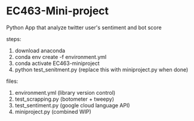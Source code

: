 # EC463-Mini-project
Python App that analyze twitter user's sentiment and bot score

steps:
1. download anaconda
2. conda env create -f environment.yml
3. conda activate EC463-miniproject
4. python test_senitment.py (replace this with miniproject.py when done)

files:
1. environment.yml (library version control)
2. test_scrapping.py (botometer + tweepy)
3. test_sentiment.py (google cloud language API)
4. miniproject.py (combined WIP)
